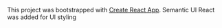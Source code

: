 This project was bootstrapped with [Create React App](https://github.com/facebook/create-react-app).
Semantic UI React was added for UI styling

